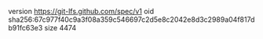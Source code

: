 version https://git-lfs.github.com/spec/v1
oid sha256:67c977f40c9a3f08a359c546697c2d5e8c2042e8d3c2989a04f817db91fc63e3
size 4474
